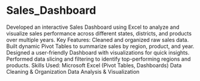 # Sales_Dashboard
Developed an interactive Sales Dashboard using Excel to analyze and visualize sales performance across different states, districts, and products over multiple years.
Key Features:
Cleaned and organized raw sales data.
Built dynamic Pivot Tables to summarize sales by region, product, and year.
Designed a user-friendly Dashboard with visualizations for quick insights.
Performed data slicing and filtering to identify top-performing regions and products.
Skills Used:
Microsoft Excel (Pivot Tables, Dashboards)
Data Cleaning & Organization
Data Analysis & Visualization
